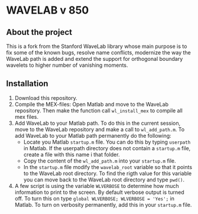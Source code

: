 # WAVELAB v 850

## About the project
This is a fork from the Stanford WaveLab library whose main purpose is to fix
some of the known bugs, resolve name conflicts, modernize the way the WaveLab
path is added and extend the support for orthogonal boundary wavelets to higher
number of vanishing moments.

## Installation

1. Download this repository.
2. Compile the MEX-files: Open Matlab and move to the WaveLab repository. Then 
make the function call `wl_install_mex` to compile all mex files.
3. Add WaveLab to your Matlab path. To do this in the current session, move to
the WaveLab repository and make a call to `wl_add_path.m`. To add WaveLab to
your Matlab path permanently do the following:  
    * Locate you Matlab `startup.m` file. You can do this by typing `userpath`
      in Matlab. If the userpath directory does not contain a `startup.m` file,
      create a file with this name i that folder.
    * Copy the content of the `wl_add_path.m` into your `startup.m` file. 
    * In the `startup.m` file modify the `wavelab_root` variable so that it
      points to the WaveLab root directory. To find the rigth value for this 
      variable you can move back to the WaveLab root directory and type
      `pwd()`.
4. A few script is using the variable `WLVERBOSE` to determine how much
   information to print to the screen. By default verbose output is turned off.
   To turn this on type `global WLVERBOSE; WLVERBOSE = 'Yes';` in Matlab. To
   turn on verbosity permanently, add this in your `startup.m` file. 


